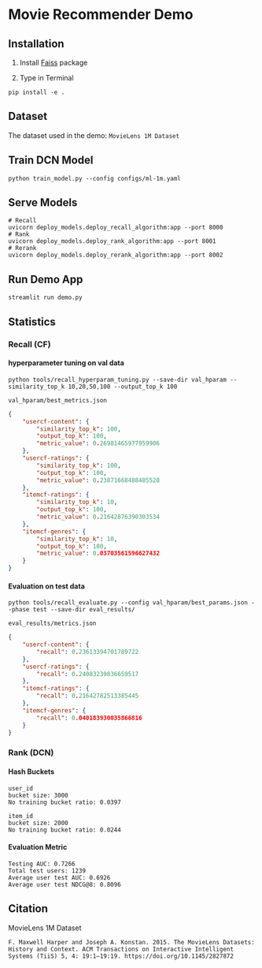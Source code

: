 # Movie Recommender Demo

## Installation
1. Install [Faiss](https://github.com/facebookresearch/faiss/blob/main/INSTALL.md) package

2. Type in Terminal
```console
pip install -e .
```

## Dataset
The dataset used in the demo: `MovieLens 1M Dataset`

## Train DCN Model
```console
python train_model.py --config configs/ml-1m.yaml
```

## Serve Models
```console
# Recall
uvicorn deploy_models.deploy_recall_algorithm:app --port 8000
# Rank
uvicorn deploy_models.deploy_rank_algorithm:app --port 8001
# Rerank
uvicorn deploy_models.deploy_rerank_algorithm:app --port 8002
```

## Run Demo App
```console
streamlit run demo.py
```

## Statistics
### Recall (CF)
#### hyperparameter tuning on val data
```console
python tools/recall_hyperparam_tuning.py --save-dir val_hparam --similarity_top_k 10,20,50,100 --output_top_k 100
```
`val_hparam/best_metrics.json`
```json
{
    "usercf-content": {
        "similarity_top_k": 100,
        "output_top_k": 100,
        "metric_value": 0.26981465977959906
    },
    "usercf-ratings": {
        "similarity_top_k": 100,
        "output_top_k": 100,
        "metric_value": 0.23871668488485528
    },
    "itemcf-ratings": {
        "similarity_top_k": 10,
        "output_top_k": 100,
        "metric_value": 0.21642876390303534
    },
    "itemcf-genres": {
        "similarity_top_k": 10,
        "output_top_k": 100,
        "metric_value": 0.03703561596627432
    }
}
```
#### Evaluation on test data
```console
python tools/recall_evaluate.py --config val_hparam/best_params.json --phase test --save-dir eval_results/
```
`eval_results/metrics.json`
```json
{
    "usercf-content": {
        "recall": 0.23613394701789722
    },
    "usercf-ratings": {
        "recall": 0.24083239836659517
    },
    "itemcf-ratings": {
        "recall": 0.21642782513385445
    },
    "itemcf-genres": {
        "recall": 0.040183930035866816
    }
}
```

### Rank (DCN)
#### Hash Buckets
```
user_id
bucket size: 3000
No training bucket ratio: 0.0397

item_id
bucket size: 2000
No training bucket ratio: 0.0244
```

#### Evaluation Metric
```
Testing AUC: 0.7266
Total test users: 1239
Average user test AUC: 0.6926
Average user test NDCG@8: 0.8096
```

## Citation
MovieLens 1M Dataset
```
F. Maxwell Harper and Joseph A. Konstan. 2015. The MovieLens Datasets: History and Context. ACM Transactions on Interactive Intelligent Systems (TiiS) 5, 4: 19:1–19:19. https://doi.org/10.1145/2827872
```
